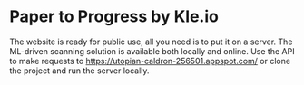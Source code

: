 # Paper to Progress by Kle.io

The website is ready for public use, all you need is to put it on a server.
The ML-driven scanning solution is available both locally and online. Use the API to make requests to https://utopian-caldron-256501.appspot.com/ or clone the project and run the server locally. 
